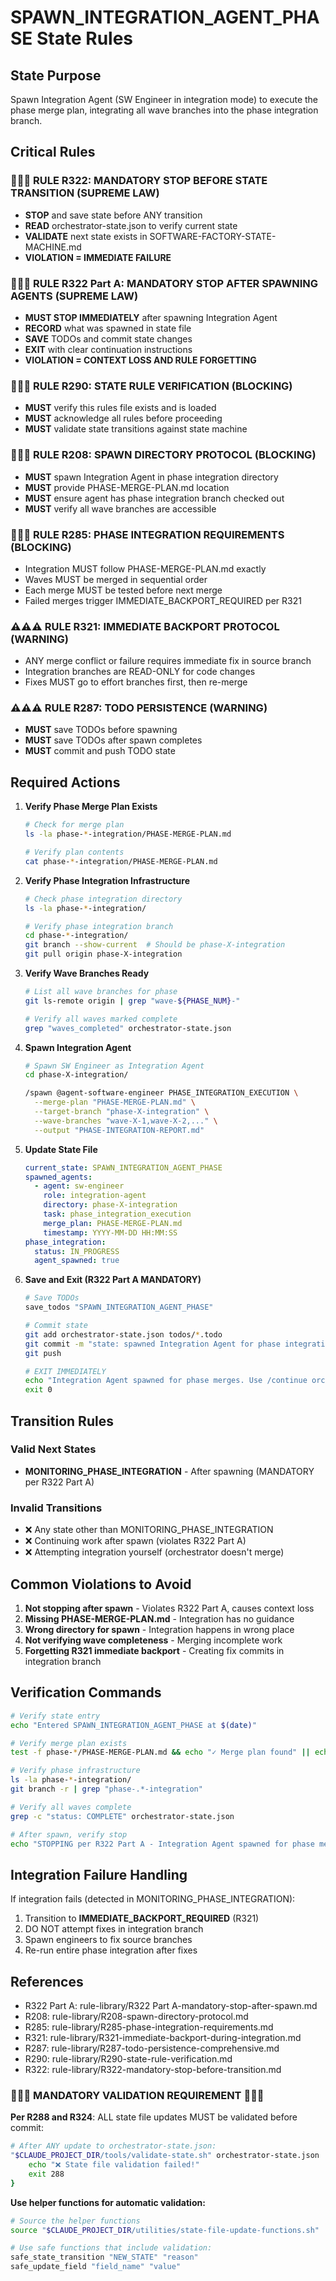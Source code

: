 # SPAWN_INTEGRATION_AGENT_PHASE State Rules

## State Purpose
Spawn Integration Agent (SW Engineer in integration mode) to execute the phase merge plan, integrating all wave branches into the phase integration branch.

## Critical Rules

### 🔴🔴🔴 RULE R322: MANDATORY STOP BEFORE STATE TRANSITION (SUPREME LAW)
- **STOP** and save state before ANY transition
- **READ** orchestrator-state.json to verify current state
- **VALIDATE** next state exists in SOFTWARE-FACTORY-STATE-MACHINE.md
- **VIOLATION = IMMEDIATE FAILURE**

### 🔴🔴🔴 RULE R322 Part A: MANDATORY STOP AFTER SPAWNING AGENTS (SUPREME LAW)
- **MUST STOP IMMEDIATELY** after spawning Integration Agent
- **RECORD** what was spawned in state file
- **SAVE** TODOs and commit state changes
- **EXIT** with clear continuation instructions
- **VIOLATION = CONTEXT LOSS AND RULE FORGETTING**

### 🚨🚨🚨 RULE R290: STATE RULE VERIFICATION (BLOCKING)
- **MUST** verify this rules file exists and is loaded
- **MUST** acknowledge all rules before proceeding
- **MUST** validate state transitions against state machine

### 🚨🚨🚨 RULE R208: SPAWN DIRECTORY PROTOCOL (BLOCKING)
- **MUST** spawn Integration Agent in phase integration directory
- **MUST** provide PHASE-MERGE-PLAN.md location
- **MUST** ensure agent has phase integration branch checked out
- **MUST** verify all wave branches are accessible

### 🚨🚨🚨 RULE R285: PHASE INTEGRATION REQUIREMENTS (BLOCKING)
- Integration MUST follow PHASE-MERGE-PLAN.md exactly
- Waves MUST be merged in sequential order
- Each merge MUST be tested before next merge
- Failed merges trigger IMMEDIATE_BACKPORT_REQUIRED per R321

### ⚠️⚠️⚠️ RULE R321: IMMEDIATE BACKPORT PROTOCOL (WARNING)
- ANY merge conflict or failure requires immediate fix in source branch
- Integration branches are READ-ONLY for code changes
- Fixes MUST go to effort branches first, then re-merge

### ⚠️⚠️⚠️ RULE R287: TODO PERSISTENCE (WARNING)
- **MUST** save TODOs before spawning
- **MUST** save TODOs after spawn completes
- **MUST** commit and push TODO state

## Required Actions

1. **Verify Phase Merge Plan Exists**
   ```bash
   # Check for merge plan
   ls -la phase-*-integration/PHASE-MERGE-PLAN.md
   
   # Verify plan contents
   cat phase-*-integration/PHASE-MERGE-PLAN.md
   ```

2. **Verify Phase Integration Infrastructure**
   ```bash
   # Check phase integration directory
   ls -la phase-*-integration/
   
   # Verify phase integration branch
   cd phase-*-integration/
   git branch --show-current  # Should be phase-X-integration
   git pull origin phase-X-integration
   ```

3. **Verify Wave Branches Ready**
   ```bash
   # List all wave branches for phase
   git ls-remote origin | grep "wave-${PHASE_NUM}-"
   
   # Verify all waves marked complete
   grep "waves_completed" orchestrator-state.json
   ```

4. **Spawn Integration Agent**
   ```bash
   # Spawn SW Engineer as Integration Agent
   cd phase-X-integration/
   
   /spawn @agent-software-engineer PHASE_INTEGRATION_EXECUTION \
     --merge-plan "PHASE-MERGE-PLAN.md" \
     --target-branch "phase-X-integration" \
     --wave-branches "wave-X-1,wave-X-2,..." \
     --output "PHASE-INTEGRATION-REPORT.md"
   ```

5. **Update State File**
   ```yaml
   current_state: SPAWN_INTEGRATION_AGENT_PHASE
   spawned_agents:
     - agent: sw-engineer
       role: integration-agent
       directory: phase-X-integration
       task: phase_integration_execution
       merge_plan: PHASE-MERGE-PLAN.md
       timestamp: YYYY-MM-DD HH:MM:SS
   phase_integration:
     status: IN_PROGRESS
     agent_spawned: true
   ```

6. **Save and Exit (R322 Part A MANDATORY)**
   ```bash
   # Save TODOs
   save_todos "SPAWN_INTEGRATION_AGENT_PHASE"
   
   # Commit state
   git add orchestrator-state.json todos/*.todo
   git commit -m "state: spawned Integration Agent for phase integration"
   git push
   
   # EXIT IMMEDIATELY
   echo "Integration Agent spawned for phase merges. Use /continue orchestrator to resume."
   exit 0
   ```

## Transition Rules

### Valid Next States
- **MONITORING_PHASE_INTEGRATION** - After spawning (MANDATORY per R322 Part A)

### Invalid Transitions
- ❌ Any state other than MONITORING_PHASE_INTEGRATION
- ❌ Continuing work after spawn (violates R322 Part A)
- ❌ Attempting integration yourself (orchestrator doesn't merge)

## Common Violations to Avoid

1. **Not stopping after spawn** - Violates R322 Part A, causes context loss
2. **Missing PHASE-MERGE-PLAN.md** - Integration has no guidance
3. **Wrong directory for spawn** - Integration happens in wrong place
4. **Not verifying wave completeness** - Merging incomplete work
5. **Forgetting R321 immediate backport** - Creating fix commits in integration branch

## Verification Commands

```bash
# Verify state entry
echo "Entered SPAWN_INTEGRATION_AGENT_PHASE at $(date)"

# Verify merge plan exists
test -f phase-*/PHASE-MERGE-PLAN.md && echo "✓ Merge plan found" || echo "✗ Missing merge plan"

# Verify phase infrastructure
ls -la phase-*-integration/
git branch -r | grep "phase-.*-integration"

# Verify all waves complete
grep -c "status: COMPLETE" orchestrator-state.json

# After spawn, verify stop
echo "STOPPING per R322 Part A - Integration Agent spawned for phase merges"
```

## Integration Failure Handling

If integration fails (detected in MONITORING_PHASE_INTEGRATION):
1. Transition to **IMMEDIATE_BACKPORT_REQUIRED** (R321)
2. DO NOT attempt fixes in integration branch
3. Spawn engineers to fix source branches
4. Re-run entire phase integration after fixes

## References
- R322 Part A: rule-library/R322 Part A-mandatory-stop-after-spawn.md
- R208: rule-library/R208-spawn-directory-protocol.md
- R285: rule-library/R285-phase-integration-requirements.md
- R321: rule-library/R321-immediate-backport-during-integration.md
- R287: rule-library/R287-todo-persistence-comprehensive.md
- R290: rule-library/R290-state-rule-verification.md
- R322: rule-library/R322-mandatory-stop-before-transition.md

### 🔴🔴🔴 MANDATORY VALIDATION REQUIREMENT 🔴🔴🔴

**Per R288 and R324**: ALL state file updates MUST be validated before commit:

```bash
# After ANY update to orchestrator-state.json:
"$CLAUDE_PROJECT_DIR/tools/validate-state.sh" orchestrator-state.json || {
    echo "❌ State file validation failed!"
    exit 288
}
```

**Use helper functions for automatic validation:**
```bash
# Source the helper functions
source "$CLAUDE_PROJECT_DIR/utilities/state-file-update-functions.sh"

# Use safe functions that include validation:
safe_state_transition "NEW_STATE" "reason"
safe_update_field "field_name" "value"
```
